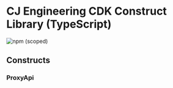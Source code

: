 # CJ Engineering CDK Construct Library (TypeScript)

![npm (scoped)](https://img.shields.io/npm/v/@jmwindsor/aws-cdk-cjdev)

## Constructs

### ProxyApi

